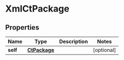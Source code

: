 

# XmlCtPackage


## Properties

| Name | Type | Description | Notes |
|------------ | ------------- | ------------- | -------------|
|**self** | [**CtPackage**](CtPackage.md) |  |  [optional] |



